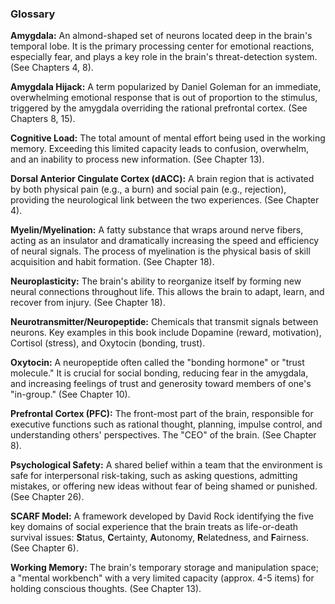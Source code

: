 ### **Glossary**

**Amygdala:** An almond-shaped set of neurons located deep in the brain's temporal lobe. It is the primary processing center for emotional reactions, especially fear, and plays a key role in the brain's threat-detection system. (See Chapters 4, 8).

**Amygdala Hijack:** A term popularized by Daniel Goleman for an immediate, overwhelming emotional response that is out of proportion to the stimulus, triggered by the amygdala overriding the rational prefrontal cortex. (See Chapters 8, 15).

**Cognitive Load:** The total amount of mental effort being used in the working memory. Exceeding this limited capacity leads to confusion, overwhelm, and an inability to process new information. (See Chapter 13).

**Dorsal Anterior Cingulate Cortex (dACC):** A brain region that is activated by both physical pain (e.g., a burn) and social pain (e.g., rejection), providing the neurological link between the two experiences. (See Chapter 4).

**Myelin/Myelination:** A fatty substance that wraps around nerve fibers, acting as an insulator and dramatically increasing the speed and efficiency of neural signals. The process of myelination is the physical basis of skill acquisition and habit formation. (See Chapter 18).

**Neuroplasticity:** The brain's ability to reorganize itself by forming new neural connections throughout life. This allows the brain to adapt, learn, and recover from injury. (See Chapter 18).

**Neurotransmitter/Neuropeptide:** Chemicals that transmit signals between neurons. Key examples in this book include Dopamine (reward, motivation), Cortisol (stress), and Oxytocin (bonding, trust).

**Oxytocin:** A neuropeptide often called the "bonding hormone" or "trust molecule." It is crucial for social bonding, reducing fear in the amygdala, and increasing feelings of trust and generosity toward members of one's "in-group." (See Chapter 10).

**Prefrontal Cortex (PFC):** The front-most part of the brain, responsible for executive functions such as rational thought, planning, impulse control, and understanding others' perspectives. The "CEO" of the brain. (See Chapter 8).

**Psychological Safety:** A shared belief within a team that the environment is safe for interpersonal risk-taking, such as asking questions, admitting mistakes, or offering new ideas without fear of being shamed or punished. (See Chapter 26).

**SCARF Model:** A framework developed by David Rock identifying the five key domains of social experience that the brain treats as life-or-death survival issues: **S**tatus, **C**ertainty, **A**utonomy, **R**elatedness, and **F**airness. (See Chapter 6).

**Working Memory:** The brain's temporary storage and manipulation space; a "mental workbench" with a very limited capacity (approx. 4-5 items) for holding conscious thoughts. (See Chapter 13).
      
